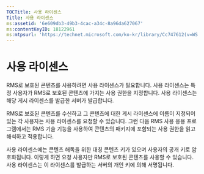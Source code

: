 ```yaml
---
TOCTitle: 사용 라이센스
Title: 사용 라이센스
ms:assetid: '6e609db3-49b3-4cac-a34c-8a96da627067'
ms:contentKeyID: 18122961
ms:mtpsurl: 'https://technet.microsoft.com/ko-kr/library/Cc747612(v=WS.10)'
---
```


사용 라이센스
=============

RMS로 보호된 콘텐츠를 사용하려면 사용 라이센스가 필요합니다. 사용 라이센스는 특정 사용자가 RMS로 보호된 콘텐츠에 가지는 사용 권한을 지정합니다. 사용 라이센스는 해당 게시 라이센스를 발급한 서버가 발급합니다.

RMS로 보호된 콘텐츠를 수신하고 그 콘텐츠에 대한 게시 라이센스에 이름이 지정되어 있는 각 사용자는 사용 라이센스를 요청할 수 있습니다. 그런 다음 RMS 사용 응용 프로그램에서는 RMS 기술 기능을 사용하여 콘텐츠의 패키지에 포함되는 사용 권한을 읽고 해석하고 적용합니다.

사용 라이센스에는 콘텐츠 해독을 위한 대칭 콘텐츠 키가 있으며 사용자의 공개 키로 암호화됩니다. 이렇게 하면 요청 사용자만 RMS로 보호된 콘텐츠를 사용할 수 있습니다. 사용 라이센스는 이 라이센스를 발급하는 서버의 개인 키에 의해 서명됩니다.
